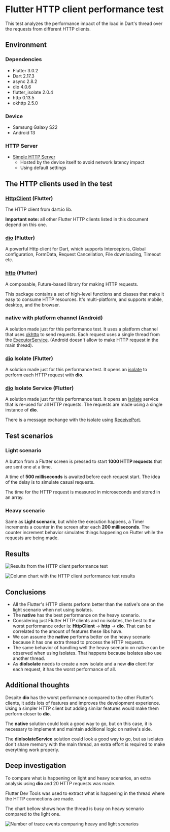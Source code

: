 # Flutter HTTP client performance test

This test analyzes the performance impact of the load in Dart's thread over the requests from different HTTP clients.

## Environment
### Dependencies
* Flutter 3.0.2
* Dart 2.17.3
* async 2.8.2
* dio 4.0.6
* flutter_isolate 2.0.4
* http 0.13.5
* okhttp 2.5.0

### Device
* Samsung Galaxy S22
* Android 13

### HTTP Server
* [Simple HTTP Server](https://play.google.com/store/apps/details?id=com.phlox.simpleserver)
  * Hosted by the device itself to avoid network latency impact
  * Using default settings

## The HTTP clients used in the test

### [HttpClient](https://api.dart.dev/stable/2.17.3/dart-io/HttpClient-class.html) (Flutter)

The HTTP client from dart:io lib.

**Important note:** all other Flutter HTTP clients listed in this document depend on this one.

### [dio](https://pub.dev/packages/dio) (Flutter)

A powerful Http client for Dart, which supports Interceptors, Global configuration, FormData, Request Cancellation, File
downloading, Timeout etc.


### [http](https://pub.dev/packages/http) (Flutter)

A composable, Future-based library for making HTTP requests.

This package contains a set of high-level functions and classes that make it easy to consume HTTP resources. It's
multi-platform, and supports mobile, desktop, and the browser.

### native with platform channel (Android)

A solution made just for this performance test. It uses a platform channel that uses [okhttp](https://square.github.io/okhttp/) to send requests.
Each request uses a single thread from the [ExecutorService](https://developer.android.com/reference/java/util/concurrent/ExecutorService). (Android doesn't allow to make HTTP request in the main thread).

### [dio](https://pub.dev/packages/dio) Isolate (Flutter)

A solution made just for this performance test. It opens an [isolate](https://pub.dev/packages/flutter_isolate) to perform each HTTP request with **dio**.

### [dio](https://pub.dev/packages/dio) Isolate Service (Flutter)

A solution made just for this performance test. It opens an [isolate](https://pub.dev/packages/flutter_isolate) service that is re-used for all HTTP requests. The requests are made using a single instance of **dio**.

There is a message exchange with the isolate using [ReceivePort](https://api.dart.dev/stable/2.18.5/dart-isolate/ReceivePort-class.html).

## Test scenarios

### Light scenario

A button from a Flutter screen is pressed to start **1000 HTTP requests** that are sent one at a time.

A time of **500 milliseconds** is awaited before each request start. The idea of the delay is to simulate casual requests.

The time for the HTTP request is measured in microseconds and stored in an array.

### Heavy scenario

Same as **Light scenario**, but while the execution happens, a Timer increments a counter in the screen after each **200 milliseconds**.
The counter increment behavior simulates things happening on Flutter while the requests are being made.

## Results

![Results from the HTTP client performance test](./docs/images/results.png)

![Column chart with the HTTP client performance test results](./docs/images/chart.png)

## Conclusions

* All the Flutter's HTTP clients perform better than the native's one on the light scenario when not using isolates.
* The **native** has the best performance on the heavy scenario.
* Considering just Flutter HTTP clients and no isolates, the best to the worst performance order is: **HttpClient** -> **http** -> **dio**. That can be correlated to the amount of features these libs have.
* We can assume the **native** performs better on the heavy scenario because it has one extra thread to process the HTTP requests.
* The same behavior of handling well the heavy scenario on native can be observed when using isolates. That happens because isolates also use another thread.
* As **dioIsolate** needs to create a new isolate and a new **dio** client for each request, it has the worst performance of all.

## Additional thoughts

Despite **dio** has the worst performance compared to the other Flutter's clients, it adds lots of features and improves the development experience.
Using a simpler HTTP client but adding similar features would make them perform closer to **dio**. 

The **native** solution could look a good way to go, but on this case, it is necessary to implement and maintain additional logic on native's side. 

The **dioIsolateService** solution could look a good way to go, but as isolates don't share memory with the main thread, an extra effort is required to make everything work properly.

## Deep investigation

To compare what is happening on light and heavy scenarios, an extra analysis using **dio** and 20 HTTP requests was made.

Flutter Dev Tools was used to extract what is happening in the thread where the HTTP connections are made.

The chart bellow shows how the thread is busy on heavy scenario compared to the light one.

![Number of trace events comparing heavy and light scenarios](./docs/images/trace_events.png)
